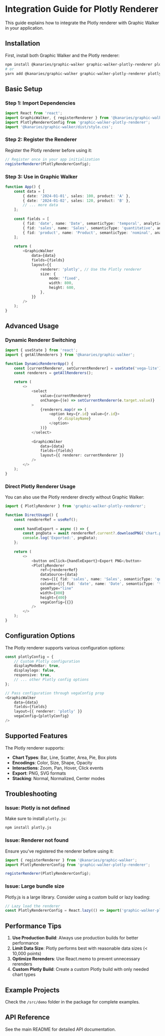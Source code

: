 # Integration Guide for Plotly Renderer

This guide explains how to integrate the Plotly renderer with Graphic Walker in your application.

## Installation

First, install both Graphic Walker and the Plotly renderer:

```bash
npm install @kanaries/graphic-walker graphic-walker-plotly-renderer plotly.js
# or
yarn add @kanaries/graphic-walker graphic-walker-plotly-renderer plotly.js
```

## Basic Setup

### Step 1: Import Dependencies

```typescript
import React from 'react';
import GraphicWalker, { registerRenderer } from '@kanaries/graphic-walker';
import PlotlyRendererConfig from 'graphic-walker-plotly-renderer';
import '@kanaries/graphic-walker/dist/style.css';
```

### Step 2: Register the Renderer

Register the Plotly renderer before using it:

```typescript
// Register once in your app initialization
registerRenderer(PlotlyRendererConfig);
```

### Step 3: Use in Graphic Walker

```typescript
function App() {
    const data = [
        { date: '2024-01-01', sales: 100, product: 'A' },
        { date: '2024-01-02', sales: 120, product: 'B' },
        // ... more data
    ];
    
    const fields = [
        { fid: 'date', name: 'Date', semanticType: 'temporal', analyticType: 'dimension' },
        { fid: 'sales', name: 'Sales', semanticType: 'quantitative', analyticType: 'measure' },
        { fid: 'product', name: 'Product', semanticType: 'nominal', analyticType: 'dimension' },
    ];
    
    return (
        <GraphicWalker
            data={data}
            fields={fields}
            layout={{
                renderer: 'plotly', // Use the Plotly renderer
                size: {
                    mode: 'fixed',
                    width: 800,
                    height: 600,
                },
            }}
        />
    );
}
```

## Advanced Usage

### Dynamic Renderer Switching

```typescript
import { useState } from 'react';
import { getAllRenderers } from '@kanaries/graphic-walker';

function DynamicRendererApp() {
    const [currentRenderer, setCurrentRenderer] = useState('vega-lite');
    const renderers = getAllRenderers();
    
    return (
        <>
            <select 
                value={currentRenderer} 
                onChange={(e) => setCurrentRenderer(e.target.value)}
            >
                {renderers.map(r => (
                    <option key={r.id} value={r.id}>
                        {r.displayName}
                    </option>
                ))}
            </select>
            
            <GraphicWalker
                data={data}
                fields={fields}
                layout={{ renderer: currentRenderer }}
            />
        </>
    );
}
```

### Direct Plotly Renderer Usage

You can also use the Plotly renderer directly without Graphic Walker:

```typescript
import { PlotlyRenderer } from 'graphic-walker-plotly-renderer';

function DirectUsage() {
    const rendererRef = useRef();
    
    const handleExport = async () => {
        const pngData = await rendererRef.current?.downloadPNG('chart.png');
        console.log('Exported:', pngData);
    };
    
    return (
        <>
            <button onClick={handleExport}>Export PNG</button>
            <PlotlyRenderer
                ref={rendererRef}
                dataSource={data}
                rows={[{ fid: 'sales', name: 'Sales', semanticType: 'quantitative', analyticType: 'measure' }]}
                columns={[{ fid: 'date', name: 'Date', semanticType: 'temporal', analyticType: 'dimension' }]}
                geomType="line"
                width={800}
                height={400}
                vegaConfig={{}}
            />
        </>
    );
}
```

## Configuration Options

The Plotly renderer supports various configuration options:

```typescript
const plotlyConfig = {
    // Custom Plotly configuration
    displayModeBar: true,
    displaylogo: false,
    responsive: true,
    // ... other Plotly config options
};

// Pass configuration through vegaConfig prop
<GraphicWalker
    data={data}
    fields={fields}
    layout={{ renderer: 'plotly' }}
    vegaConfig={plotlyConfig}
/>
```

## Supported Features

The Plotly renderer supports:

- **Chart Types**: Bar, Line, Scatter, Area, Pie, Box plots
- **Encodings**: Color, Size, Shape, Opacity
- **Interactions**: Zoom, Pan, Hover, Click events
- **Export**: PNG, SVG formats
- **Stacking**: Normal, Normalized, Center modes

## Troubleshooting

### Issue: Plotly is not defined

Make sure to install `plotly.js`:

```bash
npm install plotly.js
```

### Issue: Renderer not found

Ensure you've registered the renderer before using it:

```typescript
import { registerRenderer } from '@kanaries/graphic-walker';
import PlotlyRendererConfig from 'graphic-walker-plotly-renderer';

registerRenderer(PlotlyRendererConfig);
```

### Issue: Large bundle size

Plotly.js is a large library. Consider using a custom build or lazy loading:

```typescript
// Lazy load the renderer
const PlotlyRendererConfig = React.lazy(() => import('graphic-walker-plotly-renderer'));
```

## Performance Tips

1. **Use Production Build**: Always use production builds for better performance
2. **Limit Data Size**: Plotly performs best with reasonable data sizes (< 10,000 points)
3. **Optimize Rerenders**: Use React.memo to prevent unnecessary rerenders
4. **Custom Plotly Build**: Create a custom Plotly build with only needed chart types

## Example Projects

Check the `/src/demo` folder in the package for complete examples.

## API Reference

See the main README for detailed API documentation.